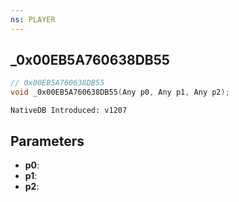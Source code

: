 ```yaml
---
ns: PLAYER
---
```

## _0x00EB5A760638DB55

```c
// 0x00EB5A760638DB55
void _0x00EB5A760638DB55(Any p0, Any p1, Any p2);
```

```
NativeDB Introduced: v1207
```

## Parameters
* **p0**:
* **p1**:
* **p2**:
